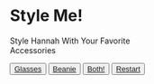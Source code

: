 <body>
  <style>
*,
*::before,
*::after{
  box-sizing: border-box;
/*   outline: 1px solid red; */
  }

body{
  margin: 0;
  padding: 0;
  font-size: 10px;
  color: #747779; /* var(--frame-grey) */
   }
:root{
  --width: 500px;
  --height: 400px;
  --button-color: #fbe8d2;
  --button-hover-color: #f9d6ad;
  --frame-grey: #747779;
}
.container,
.frames,
.buttons{
  margin-left: auto;
  margin-right: auto;
}
.container{
  width: 80%; 
  padding: 2rem;
}

.buttons{
  width: calc(var(--width) - 2rem);
  }

.frames{
  height: var(--height);
  width: var(--width);
  border: 17px  solid;
  border-color: var(--frame-grey) #eacfad #eacfad var(--frame-grey);
  border-radius: 4px;
  background: url(https://images.unsplash.com/photo-1497881807663-38b9a95b7192?ixlib=rb-1.2.1&ixid=eyJhcHBfaWQiOjEyMDd9&auto=format&fit=crop&w=3024&q=80) center center / 85% no-repeat;
  margin-bottom: 1rem;
} 

.lentes:target::before,
.gorro:target::after,
.ambos:target::before,
.ambos:target::after{
  display: block;
  position: absolute;
}


.lentes:target::before{
 content: url("https://i.pinimg.com/originals/60/cb/48/60cb48c8e5c2daf304e3f22531137974.png");
transform: scale(.35) translate(13%,85%) rotate(3deg) ;
}

.gorro:target::after{
  content: url("https://i.kisscc0.com/20180705/apq/kisscc0-knit-cap-beanie-hat-bobcap-5b3dccbb26e1f2.6074877015307767631593.png");
   transform: rotate(-11deg) scale(.55) translate( 77%,-50%);
}

.ambos:target::before{
  content: url("https://i.pinimg.com/originals/60/cb/48/60cb48c8e5c2daf304e3f22531137974.png");
transform: scale(.35) translate(13%,85%) rotate(3deg) ;
}
.ambos:target::after{
  content: url("https://i.kisscc0.com/20180705/apq/kisscc0-knit-cap-beanie-hat-bobcap-5b3dccbb26e1f2.6074877015307767631593.png");
  transform: rotate(-11deg) scale(.55) translate( 77%,-50%); 
}

h1{
  Text-align: Center;
  font-size: 2.8rem;
  color: inherit;
}

p{
  text-align: center;
  font:  1rem arial;
  margin-bottom: 2rem;
/*   font-size: 1.2rem; */
}

button a{
  line-height: 1.3rem;
  font-size: 1rem;
  text-decoration: none;
  color: black;
}
button{
  padding: .8rem 1.4rem;
  background-color: var(--button-color);
  border: none;
  border-radius: .2rem;
  margin: .6rem;
  box-shadow: 1px 1px 2px grey;
}      

button:hover{
  background: var(--button-hover-color);
  color: grey;
  font-size: 1.1rem;
  cursor: pointer;
}

button#restart,
#restart a{
  background: var(--frame-grey);
  color: white;
}


</style>
  <div class="container">
    <h1> Style Me!</h1>
    <p>Style Hannah With Your Favorite Accessories</p>
  <div class="frames uno">
    <div class="lentes" id="lentes"></div>
    <div class="gorro" id="gorro"></div>
    <div class="ambos" id="ambos"></div>
    </div>
    
  <div class="buttons"> 
    <button> <a href="#lentes"> Glasses  </button></a>
    <button> <a href="#gorro"> Beanie </a></button>
    <button> <a href="#ambos"> Both! </a></button>
    <button id="restart"> <a href="#"> Restart </a></button>
    </div>
    </div>

  </div>
</body>